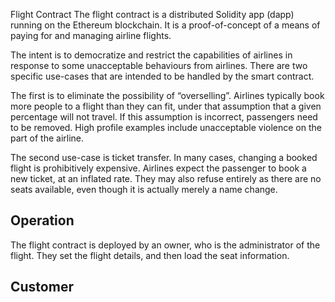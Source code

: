 Flight Contract
The flight contract is a distributed Solidity app (dapp) running on the Ethereum blockchain. It is a proof-of-concept of a means of paying for and managing airline flights.

The intent is to democratize and restrict the capabilities of airlines in response to some unacceptable behaviours from airlines. There are two specific use-cases that are intended to be handled by the smart contract. 

The first is to eliminate the possibility of “overselling”. Airlines typically book more people to a flight than they can fit, under that assumption that a given percentage will not travel. If this assumption is incorrect, passengers need to be removed. High profile examples include unacceptable violence on the part of the airline. 

The second use-case is ticket transfer. In many cases, changing a booked flight is prohibitively expensive. Airlines expect the passenger to book a new ticket, at an inflated rate. They may also refuse entirely as there are no seats available, even though it is actually merely a name change.

## Operation
The flight contract is deployed by an owner, who is the administrator of the flight. They set the flight details, and then load the seat information.

## Customer

